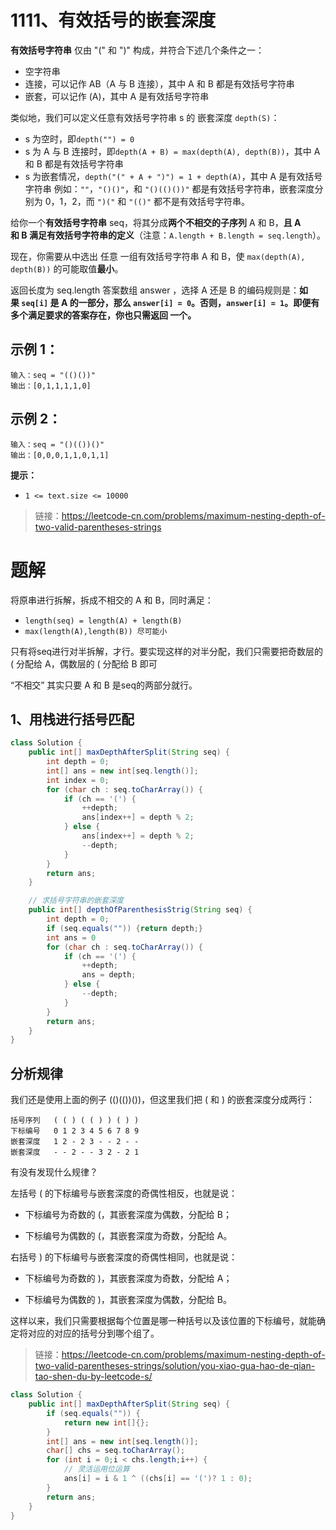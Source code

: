 # 1111、有效括号的嵌套深度
**有效括号字符串** 仅由 "(" 和 ")" 构成，并符合下述几个条件之一：

- 空字符串
- 连接，可以记作 AB（A 与 B 连接），其中 A 和 B 都是有效括号字符串
- 嵌套，可以记作 (A)，其中 A 是有效括号字符串

类似地，我们可以定义任意有效括号字符串 s 的 嵌套深度 `depth(S)`：

- s 为空时，即`depth("") = 0`
- s 为 A 与 B 连接时，即`depth(A + B) = max(depth(A), depth(B))`，其中 A 和 B 都是有效括号字符串
- s 为嵌套情况，`depth("(" + A + ")") = 1 + depth(A)`，其中 A 是有效括号字符串
例如：`""`，`"()()"`，和 `"()(()())"` 都是有效括号字符串，嵌套深度分别为 0，1，2，而 `")("` 和 `"(()"` 都不是有效括号字符串。


给你一个**有效括号字符串** seq，将其分成**两个不相交的子序列** A 和 B，**且 A 和 B 满足有效括号字符串的定义**（注意：`A.length + B.length = seq.length`）。

现在，你需要从中选出 任意 一组有效括号字符串 A 和 B，使 `max(depth(A), depth(B))` 的可能取值**最小**。

返回长度为 seq.length 答案数组 answer ，选择 A 还是 B 的编码规则是：**如果 `seq[i]` 是 A 的一部分，那么 `answer[i] = 0`。否则，`answer[i] = 1`。即便有多个满足要求的答案存在，你也只需返回 一个。**

## 示例 1：
```
输入：seq = "(()())"
输出：[0,1,1,1,1,0]
```
## 示例 2：
```
输入：seq = "()(())()"
输出：[0,0,0,1,1,0,1,1]
```

**提示：**

- `1 <= text.size <= 10000`

> 链接：https://leetcode-cn.com/problems/maximum-nesting-depth-of-two-valid-parentheses-strings

# 题解
将原串进行拆解，拆成不相交的 A 和 B，同时满足：
- `length(seq) = length(A) + length(B)`
- `max(length(A),length(B)) 尽可能小`

只有将seq进行对半拆解，才行。要实现这样的对半分配，我们只需要把奇数层的 ( 分配给 A，偶数层的 ( 分配给 B 即可

“不相交” 其实只要 A 和 B 是seq的两部分就行。
## 1、用栈进行括号匹配
```Java
class Solution {
    public int[] maxDepthAfterSplit(String seq) {
        int depth = 0;
        int[] ans = new int[seq.length()];
        int index = 0;
        for (char ch : seq.toCharArray()) {
            if (ch == '(') {
                ++depth;
                ans[index++] = depth % 2;
            } else {
                ans[index++] = depth % 2;
                --depth;
            }
        }
        return ans;
    }

    // 求括号字符串的嵌套深度
    public int[] depthOfParenthesisStrig(String seq) {
        int depth = 0;
        if (seq.equals("")) {return depth;}
        int ans = 0
        for (char ch : seq.toCharArray()) {
            if (ch == '(') {
                ++depth;
                ans = depth;
            } else {
                --depth;
            }
        }
        return ans;
    }
}
```
## 分析规律
我们还是使用上面的例子 (()(())())，但这里我们把 ( 和 ) 的嵌套深度分成两行：
```
括号序列   ( ( ) ( ( ) ) ( ) )
下标编号   0 1 2 3 4 5 6 7 8 9
嵌套深度   1 2 - 2 3 - - 2 - -
嵌套深度   - - 2 - - 3 2 - 2 1 
```
有没有发现什么规律？

左括号 ( 的下标编号与嵌套深度的奇偶性相反，也就是说：

- 下标编号为奇数的 (，其嵌套深度为偶数，分配给 B；

- 下标编号为偶数的 (，其嵌套深度为奇数，分配给 A。

右括号 ) 的下标编号与嵌套深度的奇偶性相同，也就是说：

- 下标编号为奇数的 )，其嵌套深度为奇数，分配给 A；

- 下标编号为偶数的 )，其嵌套深度为偶数，分配给 B。

这样以来，我们只需要根据每个位置是哪一种括号以及该位置的下标编号，就能确定将对应的对应的括号分到哪个组了。

> 链接：https://leetcode-cn.com/problems/maximum-nesting-depth-of-two-valid-parentheses-strings/solution/you-xiao-gua-hao-de-qian-tao-shen-du-by-leetcode-s/
```Java 
class Solution {
    public int[] maxDepthAfterSplit(String seq) {
        if (seq.equals("")) {
            return new int[]{};
        }
        int[] ans = new int[seq.length()];
        char[] chs = seq.toCharArray();
        for (int i = 0;i < chs.length;i++) {
            // 灵活运用位运算
            ans[i] = i & 1 ^ ((chs[i] == '(')? 1 : 0);
        }
        return ans;
    }
}
```